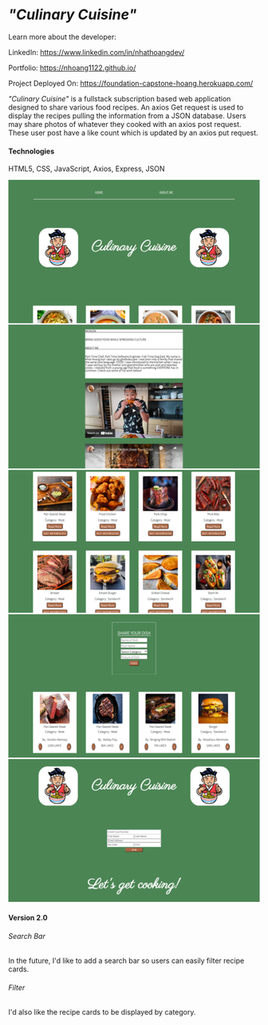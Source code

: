 *"Culinary Cuisine"*
===========
Learn more about the developer: 

LinkedIn: https://www.linkedin.com/in/nhathoangdev/

Portfolio: https://nhoang1122.github.io/

Project Deployed On: https://foundation-capstone-hoang.herokuapp.com/

*"Culinary Cuisine"* is a fullstack subscription based web application designed to share various food recipes. An axios Get request is used to display the recipes pulling the information from a JSON database. Users may share photos of whatever they cooked with an axios post request. These user post have a like count which is updated by an axios put request.    

#### Technologies
HTML5, CSS, JavaScript, Axios, Express, JSON

![LandingPage](./public/screenshots/LandingPage.png)
![AboutMe](./public/screenshots/AboutMe.png)
![RecipeCard](./public/screenshots/RecipeCard.png)
![UserPost](./public/screenshots/UserPost.png)
![Payment](./public/screenshots/Payment.png)

#### Version 2.0


###### Search Bar
In the future, I'd like to add a search bar so users can easily filter recipe cards.

###### Filter
I'd also like the recipe cards to be displayed by category.